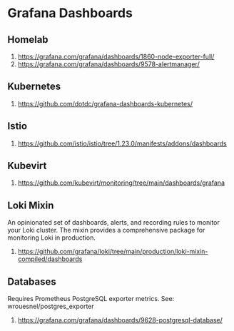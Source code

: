 # Grafana Dashboards

## Homelab

1. https://grafana.com/grafana/dashboards/1860-node-exporter-full/
2. https://grafana.com/grafana/dashboards/9578-alertmanager/

## Kubernetes

1. https://github.com/dotdc/grafana-dashboards-kubernetes/

## Istio

1. https://github.com/istio/istio/tree/1.23.0/manifests/addons/dashboards

## Kubevirt

1. https://github.com/kubevirt/monitoring/tree/main/dashboards/grafana

## Loki Mixin

An opinionated set of dashboards, alerts, and recording rules to monitor your Loki cluster. The
mixin provides a comprehensive package for monitoring Loki in production.

1. https://github.com/grafana/loki/tree/main/production/loki-mixin-compiled/dashboards

## Databases

Requires Prometheus PostgreSQL exporter metrics. See: wrouesnel/postgres_exporter

1. https://grafana.com/grafana/dashboards/9628-postgresql-database/
